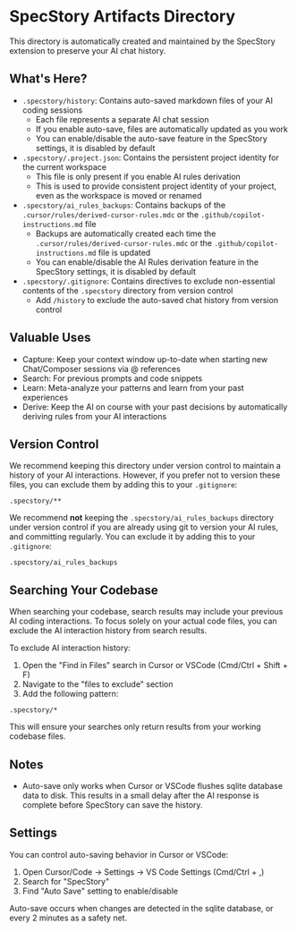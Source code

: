 # SpecStory Artifacts Directory

This directory is automatically created and maintained by the SpecStory extension to preserve your
AI chat history.

## What's Here?

- `.specstory/history`: Contains auto-saved markdown files of your AI coding sessions
  - Each file represents a separate AI chat session
  - If you enable auto-save, files are automatically updated as you work
  - You can enable/disable the auto-save feature in the SpecStory settings, it is disabled by
    default
- `.specstory/.project.json`: Contains the persistent project identity for the current workspace
  - This file is only present if you enable AI rules derivation
  - This is used to provide consistent project identity of your project, even as the workspace is
    moved or renamed
- `.specstory/ai_rules_backups`: Contains backups of the `.cursor/rules/derived-cursor-rules.mdc` or
  the `.github/copilot-instructions.md` file
  - Backups are automatically created each time the `.cursor/rules/derived-cursor-rules.mdc` or the
    `.github/copilot-instructions.md` file is updated
  - You can enable/disable the AI Rules derivation feature in the SpecStory settings, it is disabled
    by default
- `.specstory/.gitignore`: Contains directives to exclude non-essential contents of the `.specstory`
  directory from version control
  - Add `/history` to exclude the auto-saved chat history from version control

## Valuable Uses

- Capture: Keep your context window up-to-date when starting new Chat/Composer sessions via @
  references
- Search: For previous prompts and code snippets
- Learn: Meta-analyze your patterns and learn from your past experiences
- Derive: Keep the AI on course with your past decisions by automatically deriving rules from your
  AI interactions

## Version Control

We recommend keeping this directory under version control to maintain a history of your AI
interactions. However, if you prefer not to version these files, you can exclude them by adding this
to your `.gitignore`:

```
.specstory/**
```

We recommend __not__ keeping the `.specstory/ai_rules_backups` directory under version control if
you are already using git to version your AI rules, and committing regularly. You can exclude it by
adding this to your `.gitignore`:

```
.specstory/ai_rules_backups
```

## Searching Your Codebase

When searching your codebase, search results may include your previous AI coding interactions. To
focus solely on your actual code files, you can exclude the AI interaction history from search
results.

To exclude AI interaction history:

1. Open the "Find in Files" search in Cursor or VSCode (Cmd/Ctrl + Shift + F)
2. Navigate to the "files to exclude" section
3. Add the following pattern:

```
.specstory/*
```

This will ensure your searches only return results from your working codebase files.

## Notes

- Auto-save only works when Cursor or VSCode flushes sqlite database data to disk. This results in a
  small delay after the AI response is complete before SpecStory can save the history.

## Settings

You can control auto-saving behavior in Cursor or VSCode:

1. Open Cursor/Code → Settings → VS Code Settings (Cmd/Ctrl + ,)
2. Search for "SpecStory"
3. Find "Auto Save" setting to enable/disable

Auto-save occurs when changes are detected in the sqlite database, or every 2 minutes as a safety
net.